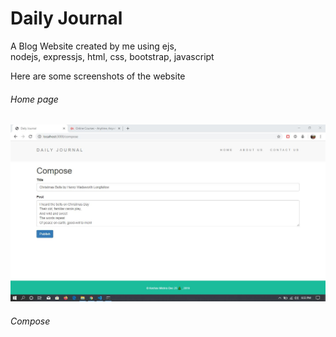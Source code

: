 <h1>Daily Journal</h1>
<p>A Blog Website created by me using 
    ejs,<br> nodejs, expressjs, html, css, bootstrap, javascript
 </p>
 <p>Here are some screenshots of the website</p>
 <h6>Home page</h6>
 <img src = "Screenshots/compose.JPG">
  <h6>Compose</h6>
  <img href = "">
